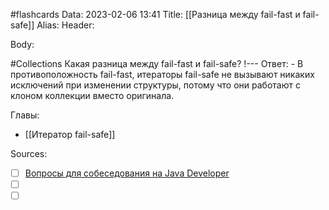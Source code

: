 #flashcards
Data: 2023-02-06 13:41
Title: [[Разница между fail-fast и fail-safe]]
Alias:
Header:




Body:



#Collections 
Какая разница между fail-fast и fail-safe?
!---
Ответ:
	- В противоположность fail-fast, итераторы fail-safe не вызывают никаких исключений при изменении структуры, потому что они работают с клоном коллекции вместо оригинала.
<!--SR:!2023-11-04,10,310-->




Главы:
- [[Итератор fail-safe]]


Sources:
- [ ] [Вопросы для собеседования на Java Developer](https://github.com/enhorse/java-interview/blob/master/README.md#%D0%9E%D0%9E%D0%9F)
- [ ] []()
- [ ] []()
